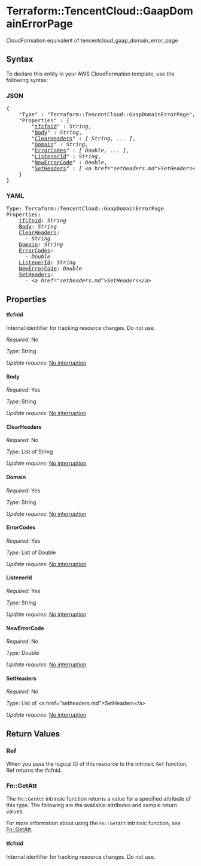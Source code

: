 # Terraform::TencentCloud::GaapDomainErrorPage

CloudFormation equivalent of tencentcloud_gaap_domain_error_page

## Syntax

To declare this entity in your AWS CloudFormation template, use the following syntax:

### JSON

<pre>
{
    "Type" : "Terraform::TencentCloud::GaapDomainErrorPage",
    "Properties" : {
        "<a href="#tfcfnid" title="tfcfnid">tfcfnid</a>" : <i>String</i>,
        "<a href="#body" title="Body">Body</a>" : <i>String</i>,
        "<a href="#clearheaders" title="ClearHeaders">ClearHeaders</a>" : <i>[ String, ... ]</i>,
        "<a href="#domain" title="Domain">Domain</a>" : <i>String</i>,
        "<a href="#errorcodes" title="ErrorCodes">ErrorCodes</a>" : <i>[ Double, ... ]</i>,
        "<a href="#listenerid" title="ListenerId">ListenerId</a>" : <i>String</i>,
        "<a href="#newerrorcode" title="NewErrorCode">NewErrorCode</a>" : <i>Double</i>,
        "<a href="#setheaders" title="SetHeaders">SetHeaders</a>" : <i>[ &lt;a href=&#34;setheaders.md&#34;&gt;SetHeaders&lt;/a&gt;, ... ]</i>
    }
}
</pre>

### YAML

<pre>
Type: Terraform::TencentCloud::GaapDomainErrorPage
Properties:
    <a href="#tfcfnid" title="tfcfnid">tfcfnid</a>: <i>String</i>
    <a href="#body" title="Body">Body</a>: <i>String</i>
    <a href="#clearheaders" title="ClearHeaders">ClearHeaders</a>: <i>
      - String</i>
    <a href="#domain" title="Domain">Domain</a>: <i>String</i>
    <a href="#errorcodes" title="ErrorCodes">ErrorCodes</a>: <i>
      - Double</i>
    <a href="#listenerid" title="ListenerId">ListenerId</a>: <i>String</i>
    <a href="#newerrorcode" title="NewErrorCode">NewErrorCode</a>: <i>Double</i>
    <a href="#setheaders" title="SetHeaders">SetHeaders</a>: <i>
      - &lt;a href=&#34;setheaders.md&#34;&gt;SetHeaders&lt;/a&gt;</i>
</pre>

## Properties

#### tfcfnid

Internal identifier for tracking resource changes. Do not use.

_Required_: No

_Type_: String

_Update requires_: [No interruption](https://docs.aws.amazon.com/AWSCloudFormation/latest/UserGuide/using-cfn-updating-stacks-update-behaviors.html#update-no-interrupt)

#### Body

_Required_: Yes

_Type_: String

_Update requires_: [No interruption](https://docs.aws.amazon.com/AWSCloudFormation/latest/UserGuide/using-cfn-updating-stacks-update-behaviors.html#update-no-interrupt)

#### ClearHeaders

_Required_: No

_Type_: List of String

_Update requires_: [No interruption](https://docs.aws.amazon.com/AWSCloudFormation/latest/UserGuide/using-cfn-updating-stacks-update-behaviors.html#update-no-interrupt)

#### Domain

_Required_: Yes

_Type_: String

_Update requires_: [No interruption](https://docs.aws.amazon.com/AWSCloudFormation/latest/UserGuide/using-cfn-updating-stacks-update-behaviors.html#update-no-interrupt)

#### ErrorCodes

_Required_: Yes

_Type_: List of Double

_Update requires_: [No interruption](https://docs.aws.amazon.com/AWSCloudFormation/latest/UserGuide/using-cfn-updating-stacks-update-behaviors.html#update-no-interrupt)

#### ListenerId

_Required_: Yes

_Type_: String

_Update requires_: [No interruption](https://docs.aws.amazon.com/AWSCloudFormation/latest/UserGuide/using-cfn-updating-stacks-update-behaviors.html#update-no-interrupt)

#### NewErrorCode

_Required_: No

_Type_: Double

_Update requires_: [No interruption](https://docs.aws.amazon.com/AWSCloudFormation/latest/UserGuide/using-cfn-updating-stacks-update-behaviors.html#update-no-interrupt)

#### SetHeaders

_Required_: No

_Type_: List of &lt;a href=&#34;setheaders.md&#34;&gt;SetHeaders&lt;/a&gt;

_Update requires_: [No interruption](https://docs.aws.amazon.com/AWSCloudFormation/latest/UserGuide/using-cfn-updating-stacks-update-behaviors.html#update-no-interrupt)

## Return Values

### Ref

When you pass the logical ID of this resource to the intrinsic `Ref` function, Ref returns the tfcfnid.

### Fn::GetAtt

The `Fn::GetAtt` intrinsic function returns a value for a specified attribute of this type. The following are the available attributes and sample return values.

For more information about using the `Fn::GetAtt` intrinsic function, see [Fn::GetAtt](https://docs.aws.amazon.com/AWSCloudFormation/latest/UserGuide/intrinsic-function-reference-getatt.html).

#### tfcfnid

Internal identifier for tracking resource changes. Do not use.

